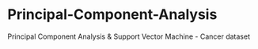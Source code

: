 # Principal-Component-Analysis
Principal Component Analysis &amp; Support Vector Machine - Cancer dataset
